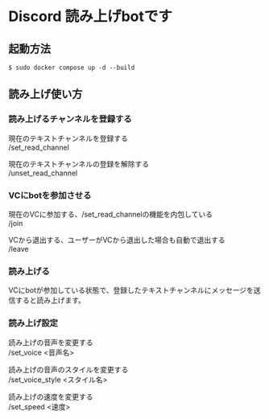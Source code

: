 # Discord 読み上げbotです

## 起動方法

```
$ sudo docker compose up -d --build
```

## 読み上げ使い方

### 読み上げるチャンネルを登録する

現在のテキストチャンネルを登録する  
/set_read_channel 

現在のテキストチャンネルの登録を解除する  
/unset_read_channel

### VCにbotを参加させる

現在のVCに参加する、/set_read_channelの機能を内包している  
/join

VCから退出する、ユーザーがVCから退出した場合も自動で退出する  
/leave

### 読み上げる
VCにbotが参加している状態で、登録したテキストチャンネルにメッセージを送信すると読み上げます。


### 読み上げ設定

読み上げの音声を変更する  
/set_voice <音声名>  

読み上げの音声のスタイルを変更する  
/set_voice_style <スタイル名>

読み上げの速度を変更する  
/set_speed <速度>  

